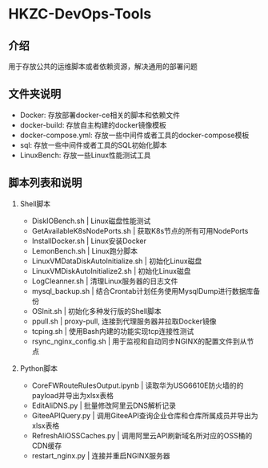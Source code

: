 # HKZC-DevOps-Tools

## 介绍

用于存放公共的运维脚本或者依赖资源，解决通用的部署问题

## 文件夹说明

* Docker: 存放部署docker-ce相关的脚本和依赖文件
* docker-build: 存放自主构建的docker镜像模板
* docker-compose.yml: 存放一些中间件或者工具的docker-compose模板
* sql: 存放一些中间件或者工具的SQL初始化脚本
* LinuxBench: 存放一些Linux性能测试工具

## 脚本列表和说明

1. Shell脚本

    * DiskIOBench.sh | Linux磁盘性能测试
    * GetAvailableK8sNodePorts.sh | 获取K8s节点的所有可用NodePorts
    * InstallDocker.sh | Linux安装Docker
    * LemonBench.sh | Linux跑分脚本
    * LinuxVMDataDiskAutoInitialize.sh | 初始化Linux磁盘
    * LinuxVMDiskAutoInitialize2.sh | 初始化Linux磁盘
    * LogCleanner.sh | 清理Linux服务器的日志文件
    * mysql_backup.sh | 结合Crontab计划任务使用MysqlDump进行数据库备份
    * OSInit.sh | 初始化多种发行版的Shell脚本
    * ppull.sh | proxy-pull, 连接到代理服务器并拉取Docker镜像
    * tcping.sh | 使用Bash内建的功能实现tcp连接性测试
    * rsync_nginx_config.sh | 用于监视和自动同步NGINX的配置文件到从节点

2. Python脚本

    * CoreFWRouteRulesOutput.ipynb | 读取华为USG6610E防火墙的的payload并导出为xlsx表格
    * EditAliDNS.py | 批量修改阿里云DNS解析记录
    * GiteeAPIQuery.py | 调用GiteeAPI查询企业仓库和仓库所属成员并导出为xlsx表格
    * RefreshAliOSSCaches.py | 调用阿里云API刷新域名所对应的OSS桶的CDN缓存
    * restart_nginx.py | 连接并重启NGINX服务器
